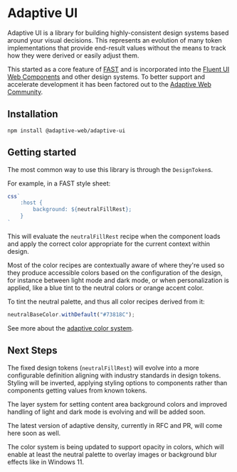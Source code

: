 # Adaptive UI

Adaptive UI is a library for building highly-consistent design systems based around your visual decisions. This represents an evolution of many token implementations that provide end-result values without the means to track how they were derived or easily adjust them.

This started as a core feature of [FAST](https://fast.design) and is incorporated into the [Fluent UI Web Components](https://aka.ms/fluentwebcomponents) and other design systems. To better support and accelerate development it has been factored out to the [Adaptive Web Community](https://github.com/Adaptive-Web-Community).

## Installation

```shell
npm install @adaptive-web/adaptive-ui
```


## Getting started

The most common way to use this library is through the `DesignToken`s.

For example, in a FAST style sheet:

```ts
css`
    :host {
        background: ${neutralFillRest};
    }
`
```

This will evaluate the `neutralFillRest` recipe when the component loads and apply the correct color appropriate for the current context within design.

Most of the color recipes are contextually aware of where they're used so they produce accessible colors based on the configuration of the design, for instance between light mode and dark mode, or when personalization is applied, like a blue tint to the neutral colors or orange accent color.

To tint the neutral palette, and thus all color recipes derived from it:

```ts
neutralBaseColor.withDefault("#73818C");
```

See more about the [adaptive color system](./src/core/color/README.md).

## Next Steps

The fixed design tokens (`neutralFillRest`) will evolve into a more configurable definition aligning with industry standards in design tokens. Styling will be inverted, applying styling options to components rather than components getting values from known tokens.

The layer system for setting content area background colors and improved handling of light and dark mode is evolving and will be added soon.

The latest version of adaptive density, currently in RFC and PR, will come here soon as well.

The color system is being updated to support opacity in colors, which will enable at least the neutral palette to overlay images or background blur effects like in Windows 11.
